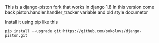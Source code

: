 This is a django-piston fork that works in django 1.8
In this version come back piston.handler.handler_tracker variable and old style documetor

Install it using pip like this

    pip install --upgrade git+https://github.com/sokolovs/django-piston.git
